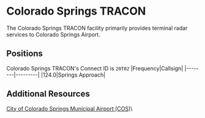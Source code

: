 # Colorado Springs TRACON
The Colorado Springs TRACON facility primarily provides terminal radar services to Colorado Springs Airport.

## Positions
Colorado Springs TRACON's Connect ID is ```20T02```
|Frequency|Callsign|
|--------|---------|
|124.0|Springs Approach|

## Additional Resources
[City of Colorado Springs Municipal Airport (COS)](docs/sops/cos.md)\